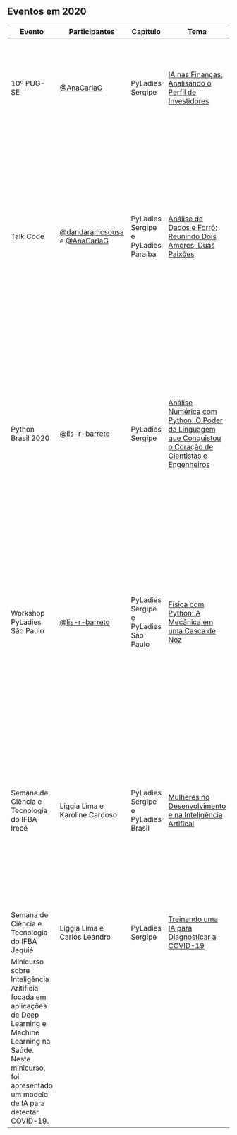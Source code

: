 ## Eventos em 2020

| Evento | Participantes | Capítulo | Tema | Descrição |
|---|---|---|---|---|
| 10º PUG-SE  | [@AnaCarlaG](https://github.com/AnaCarlaG)  | PyLadies Sergipe  | [IA nas Finanças: Analisando o Perfil de Investidores](https://github.com/AnaCarlaG/Project-Finance)  | Palestra sobre um projeto de IA que classifica um perfil de investidor e que o mesmo possa indicar alguns fundos para o perfil apontado pela IA.|
| Talk Code | [@dandaramcsousa](https://github.com/dandaramcsousa) e [@AnaCarlaG](https://github.com/AnaCarlaG) | PyLadies Sergipe e PyLadies Paraíba | [Análise de Dados e Forró: Reunindo Dois Amores, Duas Paixões](https://github.com/dandaramcsousa/data-analysis/blob/master/data-analysis/analise-de-dados-e-forro.ipynb) | Python, análise de dados e forró estão no coração da PyLadies Paraíba. Com o questionamento sobre os grandes sucessos da banda Calcinha Preta, veio também a ideia de misturar tudo isso. Começou assim a saga Análise de Dados e Forró para ensinar python e o melhor do nordeste! |
| Python Brasil 2020 |  [@lis-r-barreto](https://github.com/lis-r-barreto)  | PyLadies Sergipe | [Análise Numérica com Python: O Poder da Linguagem que Conquistou o Coração de Cientistas e Engenheiros](https://github.com/lis-r-barreto/Python-Brasil-2020-Analise-Numerica-com-Python) | Este é um convite ao universo onde a linguagem Python pode nos ajudar a resolver equações que parecem ser insolúveis. Como a Análise Numérica pode fazer uso de técnicas computacionais robustas para resolver problemas do universo que vai da escala quântica à extragaláctica? |
| Workshop PyLadies São Paulo | [@lis-r-barreto](https://github.com/lis-r-barreto) | PyLadies Sergipe e PyLadies São Paulo | [Física com Python: A Mecânica em uma Casca de Noz](https://github.com/lis-r-barreto/Workshop-Pyladies-SP-Fisica-com-Python) | Nesta oficina, iremos dar os primeiros passos na linguagem Python utilizando conceitos da Física Básica. Como usar as ferramentas de Análise de Dados para entender o movimento? É o que vamos ver agora na Mecânica em uma Casca de Noz! |
| Semana de Ciência e Tecnologia do IFBA Irecê | Liggia Lima e Karoline Cardoso | PyLadies Sergipe e PyLadies Brasil | [Mulheres no Desenvolvimento e na Inteligência Artifical](https://github.com/pyladies-sergipe/eventos-pyladies-sergipe/blob/main/Mulheres%20em%20Desenvolvimento%20e%20IA.pdf) | Roda de conversa sobre o protagonismo de mulheres na área de Computação, mostrando comunidades que fomentam a inserção de mulheres nessa área. Além disso, o bate-papo aborda questões acerca do mercado de trabalho em IA e DS e dicas sobre como ingressar nessa áreas. |
| Semana de Ciência e Tecnologia do IFBA Jequié | Liggia Lima e Carlos Leandro | PyLadies Sergipe | [Treinando uma IA para Diagnosticar a COVID-19](https://github.com/pyladies-sergipe/eventos-pyladies-sergipe/blob/main/Treinando%20uma%20IA%20para%20Diagnosticar%20a%20COVID-19.pdf) |
Minicurso sobre Inteligência Aritificial focada em aplicações de Deep Learning e Machine Learning na Saúde. Neste minicurso, foi apresentado um modelo de IA para detectar COVID-19. |
